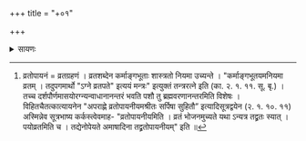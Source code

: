 +++
title = "+०१"

+++

<details><summary>सायणः</summary>

अग्नयश् चाधान-पवमानेष्टिभिर् निष्पाद्याः ।  
पवमानेष्टयश् च दर्श-पूर्णमास-विकृतितया  
तद्-अधिगम-सापेक्ष-ज्ञाना  
इति प्रथमे काण्डे दर्शपूर्णमासौ प्रतिपाद्येते ।  
तदनुष्ठानारम्भश्च पूर्णमासपूर्वकः; अतश्च तस्य पूर्णमासस्य प्रथमं यदङ्गं व्रतोपायनं [^५], तदङ्गत्वेनापामुपस्पर्शनं विधत्ते- 

[^५]: व्रतोपायनं = व्रतग्रहणं । व्रतशब्देन कर्माङ्गभूताः शास्त्रतो नियमा उच्यन्ते । "कर्माङ्गभूतयमनियमा व्रतम् । तदुपगमार्थो "ऽग्ने व्रतपते" इत्ययं मन्त्रः" इत्युक्तं तन्त्ररत्ने इति (का. २. १. ११. सू. बृ.) । तच्च दर्शपौर्णमासयोरग्न्यन्वाधानानन्तरं भवति पशौ तु ब्रह्मवरणानन्तरमिति विशेषः । विहितचैतत्कात्यायनेन "अपराह्णे व्रतोपायनीयमश्रीतः सर्पिषा सुहितौ” इत्यादिसूत्रद्वयेन (२. १. १०. ११) अस्मिन्नेव सूत्रभाष्य कर्कस्त्वेवमाह- "व्रतोपायनीयमिति । व्रतं भोजनमुच्यते यथा ऽन्यत्र तद्व्रतः स्यात् । पयोव्रतमिति च । तद्येनोपेयते अमाषादिना तद्व्रतोपायनीयम्" इति ॥ 
</details>
